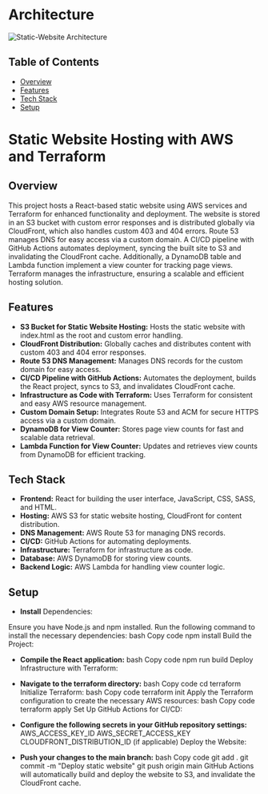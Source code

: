 # Architecture

![Static-Website Architecture](src/assets/images/StaticWebArch.png)

## Table of Contents

- [Overview](#overview)
- [Features](#features)
- [Tech Stack](#tech-stack)
- [Setup](#setup)

# Static Website Hosting with AWS and Terraform

## Overview

This project hosts a React-based static website using AWS services and Terraform for enhanced functionality and deployment. The website is stored in an S3 bucket with custom error responses and is distributed globally via CloudFront, which also handles custom 403 and 404 errors. Route 53 manages DNS for easy access via a custom domain. A CI/CD pipeline with GitHub Actions automates deployment, syncing the built site to S3 and invalidating the CloudFront cache. Additionally, a DynamoDB table and Lambda function implement a view counter for tracking page views. Terraform manages the infrastructure, ensuring a scalable and efficient hosting solution.

## Features

- **S3 Bucket for Static Website Hosting:** Hosts the static website with index.html as the root and custom error handling.
- **CloudFront Distribution:** Globally caches and distributes content with custom 403 and 404 error responses.
- **Route 53 DNS Management:** Manages DNS records for the custom domain for easy access.
- **CI/CD Pipeline with GitHub Actions:** Automates the deployment, builds the React project, syncs to S3, and invalidates CloudFront cache.
- **Infrastructure as Code with Terraform:** Uses Terraform for consistent and easy AWS resource management.
- **Custom Domain Setup:** Integrates Route 53 and ACM for secure HTTPS access via a custom domain.
- **DynamoDB for View Counter:** Stores page view counts for fast and scalable data retrieval.
- **Lambda Function for View Counter:** Updates and retrieves view counts from DynamoDB for efficient tracking.

## Tech Stack

- **Frontend:** React for building the user interface, JavaScript, CSS, SASS, and HTML.
- **Hosting:** AWS S3 for static website hosting, CloudFront for content distribution.
- **DNS Management:** AWS Route 53 for managing DNS records.
- **CI/CD:** GitHub Actions for automating deployments.
- **Infrastructure:** Terraform for infrastructure as code.
- **Database:** AWS DynamoDB for storing view counts.
- **Backend Logic:** AWS Lambda for handling view counter logic.

## Setup

- **Install** Dependencies:

Ensure you have Node.js and npm installed.
Run the following command to install the necessary dependencies:
bash
Copy code
npm install
Build the Project:

- **Compile the React application:**
  bash
  Copy code
  npm run build
  Deploy Infrastructure with Terraform:

- **Navigate to the terraform directory:**
  bash
  Copy code
  cd terraform
  Initialize Terraform:
  bash
  Copy code
  terraform init
  Apply the Terraform configuration to create the necessary AWS resources:
  bash
  Copy code
  terraform apply
  Set Up GitHub Actions for CI/CD:

- **Configure the following secrets in your GitHub repository settings:**
  AWS_ACCESS_KEY_ID
  AWS_SECRET_ACCESS_KEY
  CLOUDFRONT_DISTRIBUTION_ID (if applicable)
  Deploy the Website:

- **Push your changes to the main branch:**
  bash
  Copy code
  git add .
  git commit -m "Deploy static website"
  git push origin main
  GitHub Actions will automatically build and deploy the website to S3, and invalidate the CloudFront cache.

